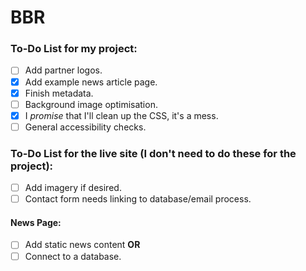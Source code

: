 # BBR

### To-Do List __for my project__:
- [ ] Add partner logos.
- [x] Add example news article page.
- [x] Finish metadata.
- [ ] Background image optimisation.
- [x] I _promise_ that I'll clean up the CSS, it's a mess.
- [ ] General accessibility checks.

### To-Do List __for the live site__ (I don't need to do these for the project):
- [ ] Add imagery if desired.
- [ ] Contact form needs linking to database/email process.
#### News Page:
- [ ] Add static news content __OR__
- [ ] Connect to a database.
